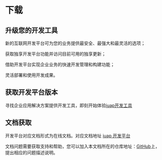 # 下载

## 升级您的开发工具

新的互联网开发平台可为您的业务提供最安全、最强大和最灵活的选项；

获取独享开发平台功能并访问目前可用的独享更新；

借助开发平台实现企业业务的快速开发管理和构建功能；

灵活部署和使用开发成果。

## 获取开发平台版本

寻找企业应用解决方案提供开发工具，即刻开始体验[iuap开发工具](http://www.yyuap.com/page/download/dev_tools/index.html)

## 文档获取

开发平台对应文档形式为在线文档。对应文档地址 [iuap 开发平台](http://www.yyuap.com/page/service/book/platform3/index.html#/platform3/articles/iuap-develop/1-/readme.html)

文档问题需要获取支持和帮助，您可以加入本文档所在的仓库地址：[GitHub](https://github.com/chellking/iuap-content/issues)上，提出相应的问题描述说明。
